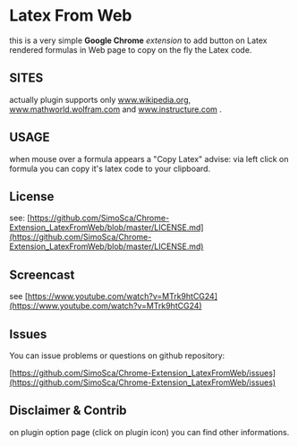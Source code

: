 Latex From Web
===============

this is a very simple **Google Chrome** *extension* to add button on Latex rendered formulas in Web page to copy on the fly the Latex code.



SITES
-----

actually plugin supports only www.wikipedia.org, www.mathworld.wolfram.com and www.instructure.com .



USAGE
-----

when mouse over a formula appears a "Copy Latex" advise: via left click on formula you can copy it's latex code to your clipboard.



License
-------

see: [https://github.com/SimoSca/Chrome-Extension_LatexFromWeb/blob/master/LICENSE.md](https://github.com/SimoSca/Chrome-Extension_LatexFromWeb/blob/master/LICENSE.md)



Screencast
----------

see [https://www.youtube.com/watch?v=MTrk9htCG24](https://www.youtube.com/watch?v=MTrk9htCG24)



Issues
------

You can issue problems or questions on github repository:

[https://github.com/SimoSca/Chrome-Extension_LatexFromWeb/issues](https://github.com/SimoSca/Chrome-Extension_LatexFromWeb/issues)



Disclaimer & Contrib
--------------------

on plugin option page (click on plugin icon) you can find other informations.

